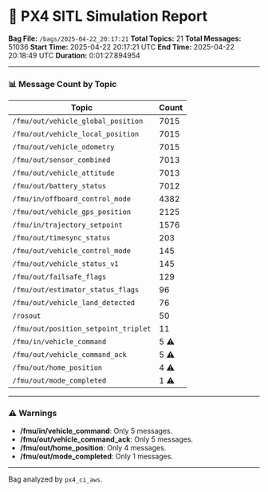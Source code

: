 📝 PX4 SITL Simulation Report
================================
**Bag File:** `/bags/2025-04-22_20:17:21`
**Total Topics:** 21
**Total Messages:** 51036
**Start Time:** 2025-04-22 20:17:21 UTC
**End Time:** 2025-04-22 20:18:49 UTC
**Duration:** 0:01:27.894954

---

### 📊 Message Count by Topic

| Topic | Count |
|-------|-------|
| `/fmu/out/vehicle_global_position` | 7015 |
| `/fmu/out/vehicle_local_position` | 7015 |
| `/fmu/out/vehicle_odometry` | 7015 |
| `/fmu/out/sensor_combined` | 7013 |
| `/fmu/out/vehicle_attitude` | 7013 |
| `/fmu/out/battery_status` | 7012 |
| `/fmu/in/offboard_control_mode` | 4382 |
| `/fmu/out/vehicle_gps_position` | 2125 |
| `/fmu/in/trajectory_setpoint` | 1576 |
| `/fmu/out/timesync_status` | 203 |
| `/fmu/out/vehicle_control_mode` | 145 |
| `/fmu/out/vehicle_status_v1` | 145 |
| `/fmu/out/failsafe_flags` | 129 |
| `/fmu/out/estimator_status_flags` | 96 |
| `/fmu/out/vehicle_land_detected` | 76 |
| `/rosout` | 50 |
| `/fmu/out/position_setpoint_triplet` | 11 |
| `/fmu/in/vehicle_command` | 5 ⚠️ |
| `/fmu/out/vehicle_command_ack` | 5 ⚠️ |
| `/fmu/out/home_position` | 4 ⚠️ |
| `/fmu/out/mode_completed` | 1 ⚠️ |

---
### ⚠️ Warnings

- **/fmu/in/vehicle_command**: Only 5 messages.
- **/fmu/out/vehicle_command_ack**: Only 5 messages.
- **/fmu/out/home_position**: Only 4 messages.
- **/fmu/out/mode_completed**: Only 1 messages.

---
Bag analyzed by `px4_ci_aws`.